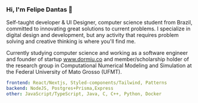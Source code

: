 ### Hi, I'm Felipe Dantas 👋

Self-taught developer & UI Designer, computer science student from Brazil, committed to innovating great solutions to current problems. I specialize in digital design and development, but any activity that requires problem solving and creative thinking is where you'll find me.

Currently studying computer science and working as a software engineer and founder of startup <a href="https://www.dormiu.co">www.dormiu.co</a> and member/scholarship holder of the research group in Computational Numerical Modeling and Simulation at the Federal University of Mato Grosso (UFMT).

```yaml
frontend: React/Nextjs, Styled-components/Tailwind, Patterns
backend: NodeJS, Postgres+Prisma,Express 
other: JavaScript/TypeScript, Java, C, C++, Python, Docker
```

